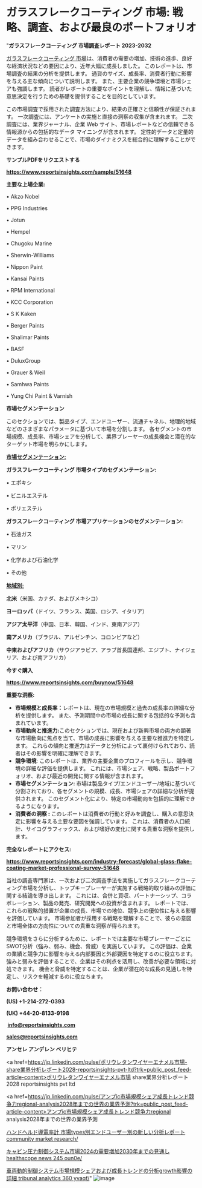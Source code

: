 # ガラスフレークコーティング 市場: 戦略、調査、および最良のポートフォリオ

"<strong>ガラスフレークコーティング 市場調査レポート 2023-2032</strong>

<a href=https://www.reportsinsights.com/sample/51648>ガラスフレークコーティング 市場</a>は、消費者の需要の増加、技術の進歩、良好な経済状況などの要因により、近年大幅に成長しました。 このレポートは、市場調査の結果の分析を提供します。 通貨のサイズ、成長率、消費者行動に影響を与える主な傾向について説明します。 また、主要企業の競争環境と市場シェアも強調します。 読者がレポートの重要なポイントを理解し、情報に基づいた意思決定を行うための基礎を提供することを目的としています。

この市場調査で採用された調査方法により、結果の正確さと信頼性が保証されます。 一次調査には、アンケートの実施と直接の洞察の収集が含まれます。 二次調査には、業界ジャーナル、企業 Web サイト、市場レポートなどの信頼できる情報源からの包括的なデータ マイニングが含まれます。 定性的データと定量的データを組み合わせることで、市場のダイナミクスを総合的に理解することができます。

<strong><b>サンプルPDFをリクエストする</b></strong>

<a href=https://www.reportsinsights.com/sample/51648><strong><u>https://www.reportsinsights.com/sample/51648</u></strong></a>

<strong>主要な上場企業:</strong>

• Akzo Nobel

• PPG Industries

• Jotun

• Hempel

• Chugoku Marine

• Sherwin-Williams

• Nippon Paint

• Kansai Paints

• RPM International

• KCC Corporation

• S K Kaken

• Berger Paints

• Shalimar Paints

• BASF

• DuluxGroup

• Grauer & Weil

• Samhwa Paints

• Yung Chi Paint & Varnish

<strong>市場セグメンテーション</strong>

このセクションでは、製品タイプ、エンドユーザー、流通チャネル、地理的地域などのさまざまなパラメータに基づいて市場を分割します。 各セグメントの市場規模、成長率、市場シェアを分析して、業界プレーヤーの成長機会と潜在的なターゲット市場を明らかにします。

<strong><u>市場セグメンテーション</u></strong><strong><u>:</u></strong>

<strong>ガラスフレークコーティング 市場タイプのセグメンテーション:</strong>

• エポキシ

• ビニルエステル

• ポリエステル

<strong>ガラスフレークコーティング 市場アプリケーションのセグメンテーション:</strong>

• 石油ガス

• マリン

• 化学および石油化学

• その他

<strong><u>地域別</u></strong><strong><u>:</u></strong>

<strong>北米</strong>（米国、カナダ、およびメキシコ）

<strong>ヨーロッパ</strong>（ドイツ、フランス、英国、ロシア、イタリア）

<strong>アジア太平洋</strong>（中国、日本、韓国、インド、東南アジア）

<strong>南アメリカ</strong>（ブラジル、アルゼンチン、コロンビアなど）

<strong>中東およびアフリカ</strong>（サウジアラビア、アラブ首長国連邦、エジプト、ナイジェリア、および南アフリカ）

<strong>今すぐ購入</strong>

<a href=https://www.reportsinsights.com/buynow/51648><strong><u>https://www.reportsinsights.com/buynow/51648</u></strong></a>

<strong>重要な洞察:</strong>
<ul>
  <li><strong>市場規模と成長率：</strong>レポートは、現在の市場規模と過去の成長率の詳細な分析を提供します。 また、予測期間中の市場の成長に関する包括的な予測も含まれています。</li>
  <li><strong>市場動向と推進力:</strong>このセクションでは、現在および新興市場の両方の顕著な市場動向に焦点を当て、市場の成長に影響を与える主要な推進力を特定します。 これらの傾向と推進力はデータと分析によって裏付けられており、読者はその影響を明確に理解できます。</li>
  <li><strong>競争環境</strong>: このレポートは、業界の主要企業のプロフィールを示し、競争環境の詳細な評価を提供します。 これには、市場シェア、戦略、製品ポートフォリオ、および最近の開発に関する情報が含まれます。</li>
  <li><strong>市場セグメンテーション: </strong>市場は製品タイプ/エンドユーザー/地域に基づいて分割されており、各セグメントの規模、成長、市場シェアの詳細な分析が提供されます。 このセグメント化により、特定の市場動向を包括的に理解できるようになります。</li>
  <li><strong>消費者の洞察 : </strong>このレポートは消費者の行動と好みを調査し、購入の意思決定に影響を与える主要な要因を強調しています。 これは、消費者の人口統計、サイコグラフィックス、および嗜好の変化に関する貴重な洞察を提供します。</li>
</ul>
<strong>完全なレポートにアクセス:</strong>

<a href=https://www.reportsinsights.com/industry-forecast/global-glass-flake-coating-market-professional-survey-51648><strong><u><b>https://www.reportsinsights.com/industry-forecast/global-glass-flake-coating-market-professional-survey-51648</b></u></strong></a>

当社の調査専門家は、一次および二次調査手法を実施してガラスフレークコーティング市場を分析し、トップキープレーヤーが実施する戦略的取り組みの評価に関する結論を導き出します。 これには、合併と買収、パートナーシップ、コラボレーション、製品の発売、研究開発への投資が含まれます。 レポートでは、これらの戦略的措置が企業の成長、市場での地位、競争上の優位性に与える影響を評価しています。 市場参加者が採用する戦略を理解することで、彼らの意図と市場全体の方向性についての貴重な洞察が得られます。

競争環境をさらに分析するために、レポートでは主要な市場プレーヤーごとにSWOT分析（強み、弱み、機会、脅威）を実施しています。 この評価は、企業の業績と競争力に影響を与える内部要因と外部要因を特定するのに役立ちます。 強みと弱みを評価することで、企業はその利点を活用し、改善が必要な領域に対処できます。 機会と脅威を特定することは、企業が潜在的な成長の見通しを特定し、リスクを軽減するのに役立ちます。

<strong>お問い合わせ：</strong>

<strong>(US) +1-214-272-0393</strong>

<strong>(UK) +44-20-8133-9198</strong>

<strong> </strong><a href=info@reportsinsights.com><strong><u>info@reportsinsights.com</u></strong></a>

<a href=sales@reportsinsights.com><strong><u>sales@reportsinsights.com</u></strong></a>

<strong>アンセレ アンデレン ベリヒテ</strong>

<a href=https://jp.linkedin.com/pulse/ポリウレタンワイヤーエナメル市場-share業界分析レポート2028-reportsinsights-pvt-ltd?trk=public_post_feed-article-content>ポリウレタンワイヤーエナメル市場 share業界分析レポート2028 reportsinsights pvt ltd</a>

<a href=https://jp.linkedin.com/pulse/アンプic市場規模シェア成長トレンド競争力regional-analysis2028年までの世界の業界予測?trk=public_post_feed-article-content>アンプic市場規模シェア成長トレンド競争力regional analysis2028年までの世界の業界予測</a>

<a href=https://www.linkedin.com/pulse/ハンドヘルド導電率計-市場types別エンドユーザー別の新しい分析レポート-community-market-research/>ハンドヘルド導電率計 市場types別エンドユーザー別の新しい分析レポート community market research/</a>

<a href=https://www.linkedin.com/pulse/キャビン圧力制御システム市場2024の需要増加2030年までの見通し-healthscope-news-245-oun0e/>キャビン圧力制御システム市場2024の需要増加2030年までの見通し healthscope news 245 oun0e/</a>

<a href=https://www.linkedin.com/pulse/車両動的制御システム市場規模シェアおよび成長トレンドの分析growth影響の詳細-tribunal-analytics-360-yvaqf/>車両動的制御システム市場規模シェアおよび成長トレンドの分析growth影響の詳細 tribunal analytics 360 yvaqf/</a>"
![image](https://github.com/gayatrid12/RImarketreport/assets/158473851/57e3d821-5844-488b-8a8c-9d72b872ba15)
